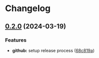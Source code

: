 # Changelog

## [0.2.0](https://github.com/BondAnthony/terraform-modules/compare/v0.1.0...v0.2.0) (2024-03-19)


### Features

* **github:** setup release process ([68c819a](https://github.com/BondAnthony/terraform-modules/commit/68c819a312f95d1f85853681597bf3b25a4f869f))
